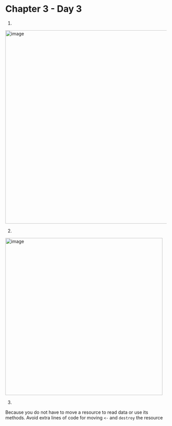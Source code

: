 # Chapter 3 - Day 3


1.
<img width="604" alt="image" src="https://user-images.githubusercontent.com/16209859/216789373-671d7c60-8992-4721-beb4-ba65f8892ea0.png">

2.
<img width="491" alt="image" src="https://user-images.githubusercontent.com/16209859/216789543-f5d9da6b-c63b-49b3-884c-966c3aee1563.png">


3.
Because you do not have to move a resource to read data or use its methods.
Avoid extra lines of code for moving `<-` and `destroy` the resource
